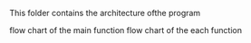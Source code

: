This folder contains the architecture ofthe program

flow chart of the main function
flow chart of the each function